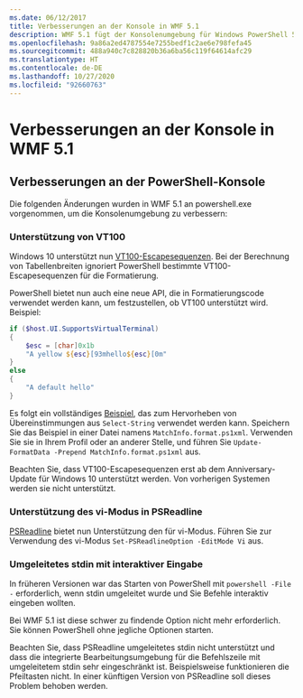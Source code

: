 ```yaml
---
ms.date: 06/12/2017
title: Verbesserungen an der Konsole in WMF 5.1
description: WMF 5.1 fügt der Konsolenumgebung für Windows PowerShell 5 1 neue Features hinzu.
ms.openlocfilehash: 9a86a2ed4787554e7255bedf1c2ae6e798fefa45
ms.sourcegitcommit: 488a940c7c828820b36a6ba56c119f64614afc29
ms.translationtype: HT
ms.contentlocale: de-DE
ms.lasthandoff: 10/27/2020
ms.locfileid: "92660763"
---
```

# <a name="console-improvements-in-wmf-51"></a>Verbesserungen an der Konsole in WMF 5.1

## <a name="powershell-console-improvements"></a>Verbesserungen an der PowerShell-Konsole

Die folgenden Änderungen wurden in WMF 5.1 an powershell.exe vorgenommen, um die Konsolenumgebung zu verbessern:

### <a name="vt100-support"></a>Unterstützung von VT100

Windows 10 unterstützt nun [VT100-Escapesequenzen](/windows/console/console-virtual-terminal-sequences).
Bei der Berechnung von Tabellenbreiten ignoriert PowerShell bestimmte VT100-Escapesequenzen für die Formatierung.

PowerShell bietet nun auch eine neue API, die in Formatierungscode verwendet werden kann, um festzustellen, ob VT100 unterstützt wird. Beispiel:

```powershell
if ($host.UI.SupportsVirtualTerminal)
{
    $esc = [char]0x1b
    "A yellow ${esc}[93mhello${esc}[0m"
}
else
{
    "A default hello"
}
```

Es folgt ein vollständiges [Beispiel](https://gist.github.com/lzybkr/dcb973dccd54900b67783c48083c28f7), das zum Hervorheben von Übereinstimmungen aus `Select-String` verwendet werden kann. Speichern Sie das Beispiel in einer Datei namens `MatchInfo.format.ps1xml`. Verwenden Sie sie in Ihrem Profil oder an anderer Stelle, und führen Sie `Update-FormatData -Prepend MatchInfo.format.ps1xml` aus.

Beachten Sie, dass VT100-Escapesequenzen erst ab dem Anniversary-Update für Windows 10 unterstützt werden.
Von vorherigen Systemen werden sie nicht unterstützt.

### <a name="vi-mode-support-in-psreadline"></a>Unterstützung des vi-Modus in PSReadline

[PSReadline](https://github.com/PowerShell/PSReadLine) bietet nun Unterstützung den für vi-Modus. Führen Sie zur Verwendung des vi-Modus `Set-PSReadlineOption -EditMode Vi` aus.

### <a name="redirected-stdin-with-interactive-input"></a>Umgeleitetes stdin mit interaktiver Eingabe

In früheren Versionen war das Starten von PowerShell mit `powershell -File -` erforderlich, wenn stdin umgeleitet wurde und Sie Befehle interaktiv eingeben wollten.

Bei WMF 5.1 ist diese schwer zu findende Option nicht mehr erforderlich. Sie können PowerShell ohne jegliche Optionen starten.

Beachten Sie, dass PSReadline umgeleitetes stdin nicht unterstützt und dass die integrierte Bearbeitungsumgebung für die Befehlszeile mit umgeleitetem stdin sehr eingeschränkt ist. Beispielsweise funktionieren die Pfeiltasten nicht. In einer künftigen Version von PSReadline soll dieses Problem behoben werden.
